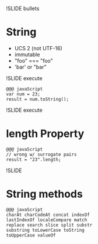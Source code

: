 !SLIDE bullets
# String

* UCS 2 (not UTF-16)
* immutable
* "foo" === "foo"
* 'bar' or "bar"

!SLIDE execute

	@@@ javaScript
	var num = 23;
	result = num.toString();

!SLIDE execute

# length Property #

	@@@ javaScript
	// wrong w/ surrogate pairs
	result = "23".length;

!SLIDE
# String methods

	@@@ javaScript
	charAt charCodeAt concat indexOf
	lastIndexOf localeCompare match
	replace search slice split substr
	substring toLowerCase toString
	toUpperCase valueOf

